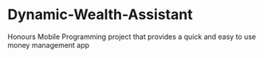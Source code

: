 # Dynamic-Wealth-Assistant
Honours Mobile Programming project that provides a quick and easy to use money management app
